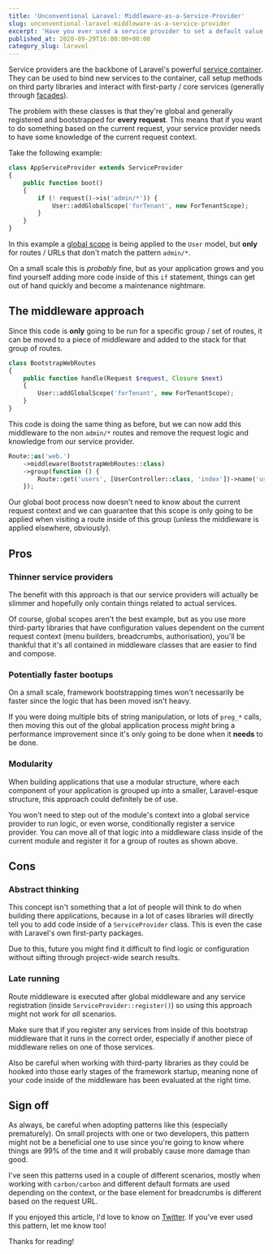 ```yaml
---
title: 'Unconventional Laravel: Middleware-as-a-Service-Provider'
slug: unconventional-laravel-middleware-as-a-service-provider
excerpt: 'Have you ever used a service provider to set a default value for a third-party library? Have you ever done this based on the current request or URL? Have you ever considered doing this inside of middleware instead?'
published_at: 2020-09-29T16:00:00+00:00
category_slug: laravel
---
```

Service providers are the backbone of Laravel's powerful [service container](https://laravel.com/docs/8.x/container). They can be used to bind new services to the container, call setup methods on third party libraries and interact with first-party / core services (generally through [facades](https://laravel.com/docs/8.x/facades)).

The problem with these classes is that they're global and generally registered and bootstrapped for **every request**. This means that if you want to do something based on the current request, your service provider needs to have some knowledge of the current request context.

Take the following example:

```php
class AppServiceProvider extends ServiceProvider
{
    public function boot()
    {
        if (! request()->is('admin/*')) {
            User::addGlobalScope('forTenant', new ForTenantScope);
        }
    }
}
```

In this example a [global scope](https://laravel.com/docs/8.x/eloquent#global-scopes) is being applied to the `User` model, but **only** for routes / URLs that don't match the pattern `admin/*`.

On a small scale this is _probably_ fine, but as your application grows and you find yourself adding more code inside of this `if` statement, things can get out of hand quickly and become a maintenance nightmare.

## The middleware approach

Since this code is **only** going to be run for a specific group / set of routes, it can be moved to a piece of middleware and added to the stack for that group of routes. 

```php
class BootstrapWebRoutes
{
    public function handle(Request $request, Closure $next)
    {
        User::addGlobalScope('forTenant', new ForTenantScope);
    }
}
```

This code is doing the same thing as before, but we can now add this middleware to the non `admin/*` routes and remove the request logic and knowledge from our service provider.

```php
Route::as('web.')
    ->middleware(BootstrapWebRoutes::class)
    ->group(function () {
        Route::get('users', [UserController::class, 'index'])->name('users.index');
    });
```

Our global boot process now doesn't need to know about the current request context and we can guarantee that this scope is only going to be applied when visiting a route inside of this group (unless the middleware is applied elsewhere, obviously).

## Pros

### Thinner service providers

The benefit with this approach is that our service providers will actually be slimmer and hopefully only contain things related to actual services.

Of course, global scopes aren't the best example, but as you use more third-party libraries that have configuration values dependent on the current request context (menu builders, breadcrumbs, authorisation), you'll be thankful that it's all contained in middleware classes that are easier to find and compose.

### Potentially faster bootups

On a small scale, framework bootstrapping times won't necessarily be faster since the logic that has been moved isn't heavy.

If you were doing multiple bits of string manipulation, or lots of `preg_*` calls, then moving this out of the global application process _might_ bring a performance improvement since it's only going to be done when it **needs** to be done.

### Modularity

When building applications that use a modular structure, where each component of your application is grouped up into a smaller, Laravel-esque structure, this approach could definitely be of use.

You won't need to step out of the module's context into a global service provider to run logic, or even worse, conditionally register a service provider. You can move all of that logic into a middleware class inside of the current module and register it for a group of routes as shown above.

## Cons

### Abstract thinking

This concept isn't something that a lot of people will think to do when building there applications, because in a lot of cases libraries will directly tell you to add code inside of a `ServiceProvider` class. This is even the case with Laravel's own first-party packages.

Due to this, future you might find it difficult to find logic or configuration without sifting through project-wide search results.

### Late running

Route middleware is executed after global middleware and any service registration (inside `ServiceProvider::register()`) so using this approach might not work for _all_ scenarios.

Make sure that if you register any services from inside of this bootstrap middleware that it runs in the correct order, especially if another piece of middleware relies on one of those services.

Also be careful when working with third-party libraries as they could be hooked into those early stages of the framework startup, meaning none of your code inside of the middleware has been evaluated at the right time.

## Sign off

As always, be careful when adopting patterns like this (especially prematurely). On small projects with one or two developers, this pattern might not be a beneficial one to use since you're going to know where things are 99% of the time and it will probably cause more damage than good.

I've seen this patterns used in a couple of different scenarios, mostly when working with `carbon/carbon` and different default formats are used depending on the context, or the base element for breadcrumbs is different based on the request URL.

If you enjoyed this article, I'd love to know on [Twitter](https://twitter.com). If you've ever used this pattern, let me know too!

Thanks for reading!
